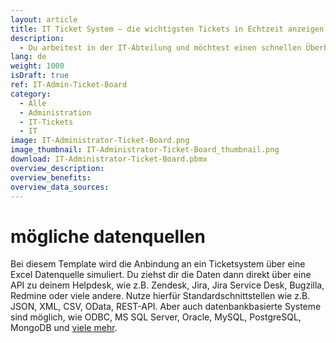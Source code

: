 ```yaml
---
layout: article
title: IT Ticket System – die wichtigsten Tickets in Echtzeit anzeigen und priorisieren lassen
description: 
  - Du arbeitest in der IT-Abteilung und möchtest einen schnellen Überblick über den aktuellen Soll/Ist-Status der geschlossenen und offenen Support-Tickets? Oder du möchtest eine Ticket-Übersicht der letzten 12 Monate, z.B. mittels eines Balkendiagramms? Mit diesem Template kein Problem. Einfach an das eigene Ticketsystem anbinden und alle Supportanfragen und Serviceanfragen jederzeit im Blick behalten. Du weißt über alle Vorgänge Bescheid und wichtige Tickets fallen nicht mehr unter den Tisch. Ticketverwaltung ganz einfach. Das Template ist selbstverständlich um viele weitere Visualisierungsmöglichkeiten erweiterbar. Einfach herunterladen und loslegen!
lang: de
weight: 1000
isDraft: true
ref: IT-Admin-Ticket-Board
category:
  - Alle
  - Administration
  - IT-Tickets
  - IT
image: IT-Administrator-Ticket-Board.png
image_thumbnail: IT-Administrator-Ticket-Board_thumbnail.png
download: IT-Administrator-Ticket-Board.pbmx
overview_description:
overview_benefits:
overview_data_sources:
---
```


# mögliche datenquellen

Bei diesem Template wird die Anbindung an ein Ticketsystem über eine Excel Datenquelle simuliert. Du ziehst dir die Daten dann direkt über eine API zu deinem Helpdesk, wie z.B. Zendesk, Jira, Jira Service Desk, Bugzilla, Redmine oder viele andere. Nutze hierfür Standardschnittstellen wie z.B. JSON, XML, CSV, OData, REST-API. Aber auch datenbankbasierte Systeme sind möglich, wie ODBC, MS SQL Server, Oracle, MySQL, PostgreSQL, MongoDB und [viele mehr](https://peakboard.com/datenanbindungen/).
